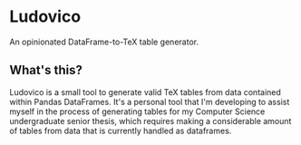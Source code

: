 # Ludovico

An opinionated DataFrame-to-TeX table generator.

## What's this?

Ludovico is a small tool to generate valid TeX tables from data contained within Pandas DataFrames. It's a personal tool that I'm developing to assist myself in the process of generating tables for my Computer Science undergraduate senior thesis, which requires making a considerable amount of tables from data that is currently handled as dataframes.

